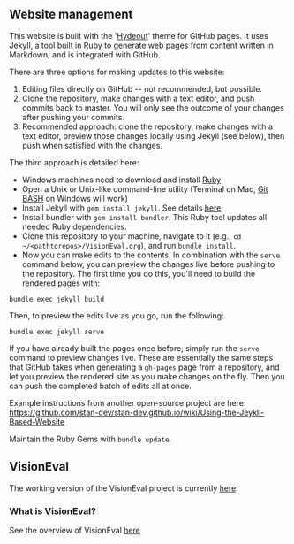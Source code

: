 ## Website management

This website is built with the '[Hydeout](https://github.com/fongandrew/hydeout)' theme for GitHub pages. It uses Jekyll, a tool built in Ruby to generate web pages from content written in Markdown, and is integrated with GitHub.

There are three options for making updates to this website:

1. Editing files directly on GitHub -- not recommended, but possible.
2. Clone the repository, make changes with a text editor, and push commits back to master. You will only see the outcome of your changes after pushing your commits.
3. Recommended approach: clone the repository, make changes with a text editor, preview those changes locally using Jekyll (see below), then push when satisfied with the changes.

The third approach is detailed here:
 - Windows machines need to download and install [Ruby](https://rubyinstaller.org/downloads/)
 - Open a Unix or Unix-like command-line utility (Terminal on Mac, [Git BASH](http://gitforwindows.org/) on Windows will work)
 - Install Jekyll with `gem install jekyll`. See details [here](https://jekyllrb.com/docs/installation)
 - Install bundler with `gem install bundler`. This Ruby tool updates all needed Ruby dependencies.
 - Clone this repository to your machine, navigate to it (e.g., `cd ~/<pathtorepos>/VisionEval.org`), and run `bundle install`.
 - Now you can make edits to the contents. In combination with the `serve` command below, you can preview the changes live before pushing to the repository. The first time you do this, you'll need to build the rendered pages with:

```
bundle exec jekyll build
```

Then, to preview the edits live as you go, run the following:

```
bundle exec jekyll serve
```

If you have already built the pages once before, simply run the `serve` command to preview changes live. These are essentially the same steps that GitHub takes when generating a `gh-pages` page from a repository, and let you preview the rendered site as you make changes on the fly. Then you can push the completed batch of edits all at once.

Example instructions from another open-source project are here:
https://github.com/stan-dev/stan-dev.github.io/wiki/Using-the-Jeykll-Based-Website

Maintain the Ruby Gems with `bundle update`.

## VisionEval

The working version of the VisionEval project is currently [here](https://github.com/visioneval/VisionEval).

### What is VisionEval?

See the overview of VisionEval [here](https://VisionEval.github.io/)
